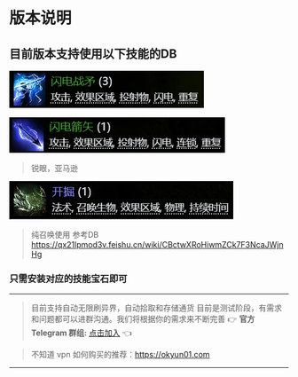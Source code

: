 # 版本说明

## 目前版本支持使用以下技能的DB

![闪电战矛](db/1.png)

![闪电箭矢](db/2.png)
> 锐眼，亚马逊

![开掘](db/3.png)
> 纯召唤使用
参考DB https://qx21lpmod3v.feishu.cn/wiki/CBctwXRoHiwmZCk7F3NcaJWjnHg

### 只需安装对应的技能宝石即可

---
> 目前支持自动无限刷异界，自动拾取和存储通货
目前是测试阶段，有需求和问题都可以进群沟通。我们将根据你的需求来不断完善
👉 **官方 Telegram 群组:** [点击加入](https://t.me/+NZ_sNo17IUtlYmI1) 👈

> 不知道 vpn 如何购买的推荐：https://okyun01.com
---


